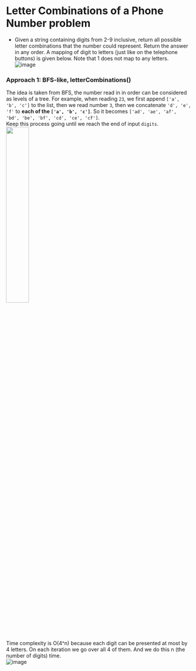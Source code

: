 # Letter Combinations of a Phone Number problem
* Given a string containing digits from 2-9 inclusive, return all possible letter combinations that the number could represent. Return the answer in any order. A mapping of digit to letters (just like on the telephone buttons) is given below. Note that 1 does not map to any letters.\
![image](https://user-images.githubusercontent.com/25105806/119457090-27276c00-bcf0-11eb-8df6-5298d86de581.png)


### Approach 1: BFS-like, letterCombinations()
The idea is taken from BFS, the number read in in order can be considered as levels of a tree. For example, when reading `23`, we first append `['a', 'b', 'c']` to the list, then we read number `3`, then we concatenate `'d', 'e', 'f'` to **each of the `['a', 'b', 'c']`**. So it becomes `['ad', 'ae', 'af', 'bd', 'be', 'bf', 'cd', 'ce', 'cf']`.\
Keep this process going until we reach the end of input `digits`.\
<img src="https://user-images.githubusercontent.com/25105806/119458456-9f426180-bcf1-11eb-9c63-051171a1fe84.png" width="35%" height="35%">

\
Time complexity is O(4^n) because each digit can be presented at most by 4 letters. On each iteration we go over all 4 of them. And we do this n (the number of digits) time.\
![image](https://user-images.githubusercontent.com/25105806/119459158-4cb57500-bcf2-11eb-95fb-9358162d7662.png)




